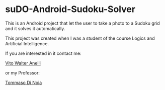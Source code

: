 # suDO-Android-Sudoku-Solver
This is an Android project that let the user to take a photo to a Sudoku grid and it solves it automatically.

This project was created when I was a student of the course Logics and Artificial Intelligence.

If you are interested in it contact me:

[Vito Walter Anelli](http://sisinflab.poliba.it/anelli/)  

or my Professor:  

[Tommaso Di Noia](http://sisinflab.poliba.it/dinoia/)  
